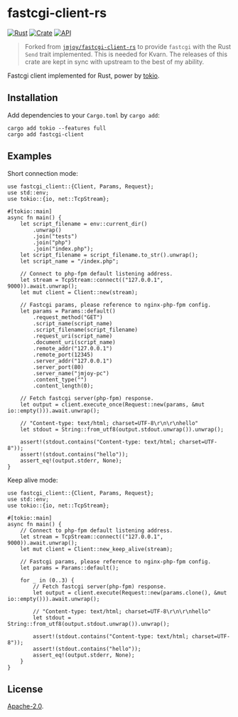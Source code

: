 # fastcgi-client-rs

[![Rust](https://github.com/jmjoy/fastcgi-client-rs/actions/workflows/rust.yml/badge.svg)](https://github.com/jmjoy/fastcgi-client-rs/actions/workflows/rust.yml)
[![Crate](https://img.shields.io/crates/v/fastcgi-client.svg)](https://crates.io/crates/fastcgi-client)
[![API](https://docs.rs/fastcgi-client/badge.svg)](https://docs.rs/fastcgi-client)

> Forked from [`jmjoy/fastcgi-client-rs`](https://github.com/jmjoy/fastcgi-client-rs) to provide
> `fastcgi` with the Rust `Send` trait implemented. This is needed for Kvarn.
> The releases of this crate are kept in sync with upstream to the best of my ability.

Fastcgi client implemented for Rust, power by [tokio](https://crates.io/crates/tokio).

## Installation

Add dependencies to your `Cargo.toml` by `cargo add`:

```shell
cargo add tokio --features full
cargo add fastcgi-client
```

## Examples

Short connection mode:

```rust, no_run
use fastcgi_client::{Client, Params, Request};
use std::env;
use tokio::{io, net::TcpStream};

#[tokio::main]
async fn main() {
    let script_filename = env::current_dir()
        .unwrap()
        .join("tests")
        .join("php")
        .join("index.php");
    let script_filename = script_filename.to_str().unwrap();
    let script_name = "/index.php";

    // Connect to php-fpm default listening address.
    let stream = TcpStream::connect(("127.0.0.1", 9000)).await.unwrap();
    let mut client = Client::new(stream);

    // Fastcgi params, please reference to nginx-php-fpm config.
    let params = Params::default()
        .request_method("GET")
        .script_name(script_name)
        .script_filename(script_filename)
        .request_uri(script_name)
        .document_uri(script_name)
        .remote_addr("127.0.0.1")
        .remote_port(12345)
        .server_addr("127.0.0.1")
        .server_port(80)
        .server_name("jmjoy-pc")
        .content_type("")
        .content_length(0);

    // Fetch fastcgi server(php-fpm) response.
    let output = client.execute_once(Request::new(params, &mut io::empty())).await.unwrap();

    // "Content-type: text/html; charset=UTF-8\r\n\r\nhello"
    let stdout = String::from_utf8(output.stdout.unwrap()).unwrap();

    assert!(stdout.contains("Content-type: text/html; charset=UTF-8"));
    assert!(stdout.contains("hello"));
    assert_eq!(output.stderr, None);
}
```

Keep alive mode:

```rust, no_run
use fastcgi_client::{Client, Params, Request};
use std::env;
use tokio::{io, net::TcpStream};

#[tokio::main]
async fn main() {
    // Connect to php-fpm default listening address.
    let stream = TcpStream::connect(("127.0.0.1", 9000)).await.unwrap();
    let mut client = Client::new_keep_alive(stream);

    // Fastcgi params, please reference to nginx-php-fpm config.
    let params = Params::default();

    for _ in (0..3) {
        // Fetch fastcgi server(php-fpm) response.
        let output = client.execute(Request::new(params.clone(), &mut io::empty())).await.unwrap();

        // "Content-type: text/html; charset=UTF-8\r\n\r\nhello"
        let stdout = String::from_utf8(output.stdout.unwrap()).unwrap();

        assert!(stdout.contains("Content-type: text/html; charset=UTF-8"));
        assert!(stdout.contains("hello"));
        assert_eq!(output.stderr, None);
    }
}
```

## License

[Apache-2.0](https://github.com/jmjoy/fastcgi-client-rs/blob/master/LICENSE).
